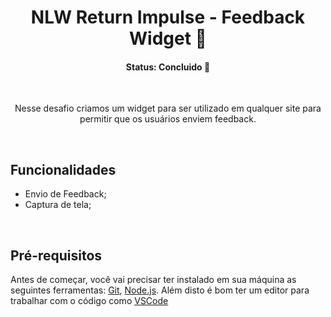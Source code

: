 <h1 align="center">NLW Return Impulse - Feedback Widget 🚀 </h1>

<h4 align="center"> 
	  Status: Concluido 🚀 
</h4>

<br />

<p align="center">Nesse desafio criamos um widget para ser utilizado em qualquer site para permitir que os usuários enviem feedback. </p>


<br />

## Funcionalidades

- Envio de Feedback;
- Captura de tela;

<br />

## Pré-requisitos

Antes de começar, você vai precisar ter instalado em sua máquina as seguintes ferramentas:
[Git](https://git-scm.com), [Node.js](https://nodejs.org/en/). 
Além disto é bom ter um editor para trabalhar com o código como [VSCode](https://code.visualstudio.com/)

<br />
